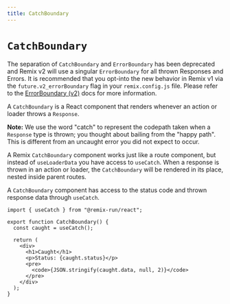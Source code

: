 ```yaml
---
title: CatchBoundary
---
```


# `CatchBoundary`

<docs-warning>The separation of `CatchBoundary` and `ErrorBoundary` has been deprecated and Remix v2 will use a singular `ErrorBoundary` for all thrown Responses and Errors. It is recommended that you opt-into the new behavior in Remix v1 via the `future.v2_errorBoundary` flag in your `remix.config.js` file. Please refer to the [ErrorBoundary (v2)][error-boundary-v2] docs for more information.</docs-warning>

A `CatchBoundary` is a React component that renders whenever an action or loader throws a `Response`.

**Note:** We use the word "catch" to represent the codepath taken when a `Response` type is thrown; you thought about bailing from the "happy path". This is different from an uncaught error you did not expect to occur.

A Remix `CatchBoundary` component works just like a route component, but instead of `useLoaderData` you have access to `useCatch`. When a response is thrown in an action or loader, the `CatchBoundary` will be rendered in its place, nested inside parent routes.

A `CatchBoundary` component has access to the status code and thrown response data through `useCatch`.

```tsx
import { useCatch } from "@remix-run/react";

export function CatchBoundary() {
  const caught = useCatch();

  return (
    <div>
      <h1>Caught</h1>
      <p>Status: {caught.status}</p>
      <pre>
        <code>{JSON.stringify(caught.data, null, 2)}</code>
      </pre>
    </div>
  );
}
```

[error-boundary-v2]: ./error-boundary-v2
